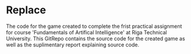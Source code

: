# Replace
The code for the game created to complete the frist practical assignment for course 'Fundamentals of Artifical Intelligence' at Riga Technical University.
This GitRepo contains the source code for the created game as well as the suplimentary report explaining source code. 
